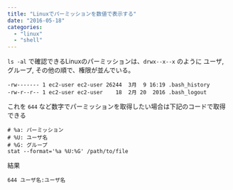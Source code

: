 ```yaml
---
title: "Linuxでパーミッションを数値で表示する"
date: "2016-05-18"
categories: 
  - "linux"
  - "shell"
---
```


`ls -al` で確認できるLinuxのパーミッションは、`drwx--x--x` のように ユーザ, グループ, その他の順で、権限が並んでいる。

```
-rw------- 1 ec2-user ec2-user 26244  3月  9 16:19 .bash_history
-rw-r--r-- 1 ec2-user ec2-user    18  2月 20  2016 .bash_logout
```

これを `644` など数字でパーミッションを取得したい場合は下記のコードで取得できる

```
# %a: パーミッション
# %U: ユーザ名
# %G: グループ
stat --format='%a %U:%G' /path/to/file
```

結果

```
644 ユーザ名:ユーザ名
```
